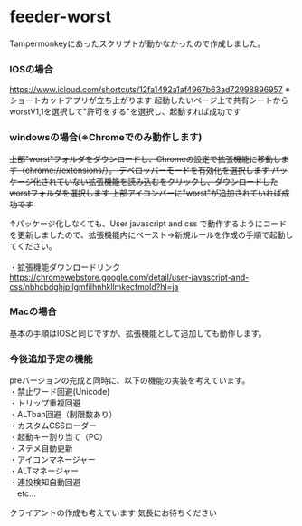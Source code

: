 # feeder-worst　
Tampermonkeyにあったスクリプトが動かなかったので作成しました。
### IOSの場合
https://www.icloud.com/shortcuts/12fa1492a1af4967b63ad72998896957
※ショートカットアプリが立ち上がります
起動したいページ上で共有シートからworstV1,1を選択して"許可をする"を選択し、起動すれば成功です
### windowsの場合(※Chromeでのみ動作します)
~~上部"worst"フォルダをダウンロードし、Chromeの設定で拡張機能に移動します（chrome://extensions/）。
デベロッパーモードを有効化を選択します
パッケージ化されていない拡張機能を読み込むをクリックし、ダウンロードしたworstフォルダを選択します
上部アイコンバーに"worst"が追加されていれば成功です~~

↑パッケージ化しなくても、User javascript and css で動作するようにコードを更新しましたので、拡張機能内にペースト→新規ルールを作成の手順で起動してください。
<br>
<br>
・拡張機能ダウンロードリンク　<https://chromewebstore.google.com/detail/user-javascript-and-css/nbhcbdghjpllgmfilhnhkllmkecfmpld?hl=ja>
### Macの場合
基本の手順はIOSと同じですが、拡張機能として追加しても動作します。
### 今後追加予定の機能
preバージョンの完成と同時に、以下の機能の実装を考えています。
<br>・禁止ワード回避(Unicode)
<br>
・トリップ重複回避
<br>
・ALTban回避（制限数あり） 
<br>・カスタムCSSローダー  <br>
・起動キー割り当て（PC）
<br>・ステメ自動更新  <br>
・アイコンマネージャー  
・ALTマネージャー  
・連投検知自動回避  
　etc…

クライアントの作成も考えています
気長にお待ちください
